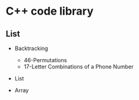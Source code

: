 # C++ code library

## List
+ Backtracking

	- 46-Permutations
	- 17-Letter Combinations of a Phone Number
	
	
+ List


+ Array
	
